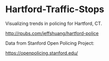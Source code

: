 # Hartford-Traffic-Stops
Visualizing trends in policing for Hartford, CT. 

http://rpubs.com/jeffshuang/hartford-police

Data from Stanford Open Policing Project:

https://openpolicing.stanford.edu/
